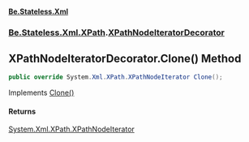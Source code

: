 #### [Be.Stateless.Xml](README.md 'README')
### [Be.Stateless.Xml.XPath](Be.Stateless.Xml.XPath.md 'Be.Stateless.Xml.XPath').[XPathNodeIteratorDecorator](XPathNodeIteratorDecorator.md 'Be.Stateless.Xml.XPath.XPathNodeIteratorDecorator')

## XPathNodeIteratorDecorator.Clone() Method

```csharp
public override System.Xml.XPath.XPathNodeIterator Clone();
```

Implements [Clone()](https://docs.microsoft.com/en-us/dotnet/api/System.ICloneable.Clone 'System.ICloneable.Clone')

#### Returns
[System.Xml.XPath.XPathNodeIterator](https://docs.microsoft.com/en-us/dotnet/api/System.Xml.XPath.XPathNodeIterator 'System.Xml.XPath.XPathNodeIterator')
